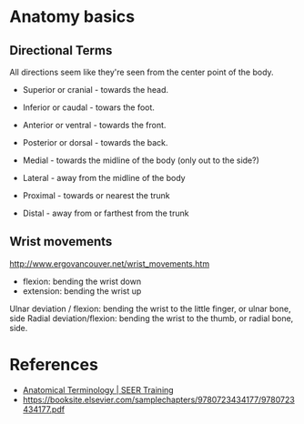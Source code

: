 # Anatomy basics

## Directional Terms
All directions seem like they're seen from the center point of the body.

* Superior or cranial - towards the head.
* Inferior or caudal - towars the foot.

* Anterior or ventral - towards the front.
* Posterior or dorsal - towards the back.

* Medial - towards the midline of the body (only out to the side?)
* Lateral - away from the midline of the body

* Proximal - towards or nearest the trunk
* Distal - away from or farthest from the trunk

## Wrist movements
http://www.ergovancouver.net/wrist_movements.htm
* flexion: bending the wrist down
* extension: bending the wrist up

Ulnar deviation / flexion: bending the wrist to the little finger, or ulnar bone, side
Radial deviation/flexion: bending the wrist to the thumb, or radial bone, side.

# References
* [Anatomical Terminology | SEER Training](https://training.seer.cancer.gov/anatomy/body/terminology.html)
* https://booksite.elsevier.com/samplechapters/9780723434177/9780723434177.pdf

